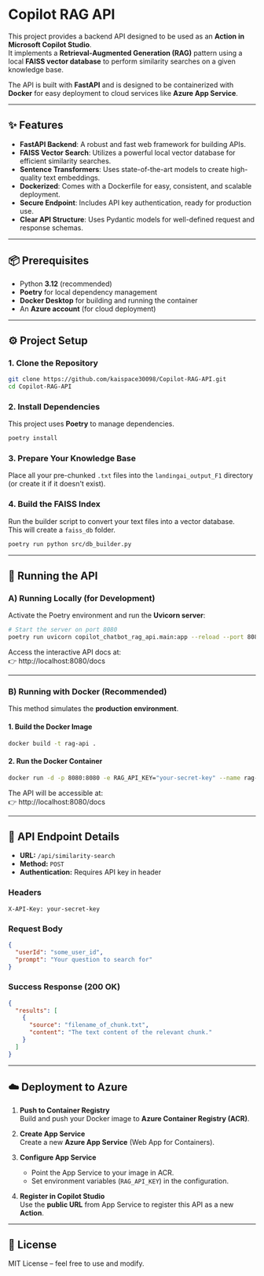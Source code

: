 # Copilot RAG API

This project provides a backend API designed to be used as an **Action in Microsoft Copilot Studio**.  
It implements a **Retrieval-Augmented Generation (RAG)** pattern using a local **FAISS vector database** to perform similarity searches on a given knowledge base.  

The API is built with **FastAPI** and is designed to be containerized with **Docker** for easy deployment to cloud services like **Azure App Service**.

---

## ✨ Features
- **FastAPI Backend**: A robust and fast web framework for building APIs.  
- **FAISS Vector Search**: Utilizes a powerful local vector database for efficient similarity searches.  
- **Sentence Transformers**: Uses state-of-the-art models to create high-quality text embeddings.  
- **Dockerized**: Comes with a Dockerfile for easy, consistent, and scalable deployment.  
- **Secure Endpoint**: Includes API key authentication, ready for production use.  
- **Clear API Structure**: Uses Pydantic models for well-defined request and response schemas.  

---

## 📦 Prerequisites
- Python **3.12** (recommended)  
- **Poetry** for local dependency management  
- **Docker Desktop** for building and running the container  
- An **Azure account** (for cloud deployment)  

---

## ⚙️ Project Setup

### 1. Clone the Repository
```bash
git clone https://github.com/kaispace30098/Copilot-RAG-API.git
cd Copilot-RAG-API
```

### 2. Install Dependencies
This project uses **Poetry** to manage dependencies.
```bash
poetry install
```

### 3. Prepare Your Knowledge Base
Place all your pre-chunked `.txt` files into the `landingai_output_F1` directory (or create it if it doesn't exist).

### 4. Build the FAISS Index
Run the builder script to convert your text files into a vector database.  
This will create a `faiss_db` folder.
```bash
poetry run python src/db_builder.py
```

---

## 🚀 Running the API

### A) Running Locally (for Development)
Activate the Poetry environment and run the **Uvicorn server**:
```bash
# Start the server on port 8080
poetry run uvicorn copilot_chatbot_rag_api.main:app --reload --port 8080
```

Access the interactive API docs at:  
👉 http://localhost:8080/docs

---

### B) Running with Docker (Recommended)
This method simulates the **production environment**.

#### 1. Build the Docker Image
```bash
docker build -t rag-api .
```

#### 2. Run the Docker Container
```bash
docker run -d -p 8080:8080 -e RAG_API_KEY="your-secret-key" --name rag-api-container rag-api
```

The API will be accessible at:  
👉 http://localhost:8080/docs

---

## 🔑 API Endpoint Details

- **URL:** `/api/similarity-search`  
- **Method:** `POST`  
- **Authentication:** Requires API key in header  

### Headers
```
X-API-Key: your-secret-key
```

### Request Body
```json
{
  "userId": "some_user_id",
  "prompt": "Your question to search for"
}
```

### Success Response (200 OK)
```json
{
  "results": [
    {
      "source": "filename_of_chunk.txt",
      "content": "The text content of the relevant chunk."
    }
  ]
}
```

---

## ☁️ Deployment to Azure

1. **Push to Container Registry**  
   Build and push your Docker image to **Azure Container Registry (ACR)**.

2. **Create App Service**  
   Create a new **Azure App Service** (Web App for Containers).

3. **Configure App Service**  
   - Point the App Service to your image in ACR.  
   - Set environment variables (`RAG_API_KEY`) in the configuration.

4. **Register in Copilot Studio**  
   Use the **public URL** from App Service to register this API as a new **Action**.

---

## 📖 License
MIT License – feel free to use and modify.
